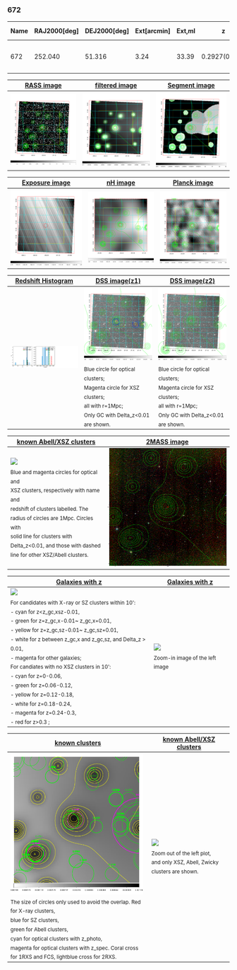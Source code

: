 <div STYLE="page-break-after: always;"></div>

### 672

|Name|RAJ2000[deg]|DEJ2000[deg] |Ext[arcmin]| Ext,ml | z | z_src| C|GC(XSZ,Delta_z<0.01)| GC(OPT,Delta_z<0.01)|GC| R_sig[arcmin] | R500[arcmin] | R500[Mpc]| CRsig[c/s] | CR500[c/s] |L500[1E44 erg/s]|F500[1E-12 erg/s/cm^2]| M500[1E14 Msun]|Tx[keV]|Cnt_sig|Beta|Rc[arcmin]|Comment|Alias|
|---|---|---|---|---|---|------|---|--------|---------|----------|---|---|---|---|---|---|---|---|---|---|---|---|---|---|
|672| 252.040| 51.316| 3.24| 33.39| 0.2927(0.005)| z1, z_xsz| B| F20, SPI| N| F20, N, SPI, W| 10.262| 3.928| 1.032| 0.069(0.020)| 0.063(0.018)| 3.478(0.714)| 1.276(0.262)| 4.22(0.41)| 5.73(0.35)| 114.7| 0.815(-0.156+0.129)| 3.731(-1.064+0.816)| -| t145|

|[RASS image](../image/672/672_img.pdf)|[filtered image](../image/672/672_fil.pdf)|[Segment image](../image/672/672_seg.pdf)|
|-------------------|--------------------|-------------------|
| <img src="../image/672/672_img.png" width="300">  | <img src="../image/672/672_fil.png" width="300">   | <img src="../image/672/672_seg.png" width="300">  |

|[Exposure image](../image/672/672_mex.pdf)| [nH image](../image/672/672_nh.pdf)| [Planck image](../image/672/672_p.pdf)|
|-------------------|--------------------|-------------------|
|<img src="../image/672/672_mex.png" width="300">   | <img src="../image/672/672_nh.png" width="300">    | <img src="../image/672/672_p.png" width="300"> |

|[Redshift Histogram](../image/672/672_zg.pdf) | [DSS image(z1)](../image/672/672_dss_z1.pdf)      |  [DSS image(z2)](../image/672/672_dss_z2.pdf)    |
|-------------------|--------------------|-------------------|
|<img src="../image/672/672_zg.png" width="300"> |<img src="../image/672/672_dss_z1.png" width="300"> <sub><br>Blue circle for optical clusters; <br>Magenta circle for XSZ clusters; <br>all with r=1Mpc; <br>Only GC with Delta_z<0.01 are shown. </sub>| <img src="../image/672/672_dss_z2.png" width="300"><sub><br>Blue circle for optical clusters; <br>Magenta circle for XSZ clusters; <br>all with r=1Mpc; <br>Only GC with Delta_z<0.01 are shown. </sub> |

|[known Abell/XSZ clusters](../image/672/672_m.pdf) | [2MASS image](../image/672/672_2mass.pdf)      |
|-------------------|-------------------|
|<img src=../image/672/672_m.png width="300"> <br><sub>Blue and magenta circles for optical and <br>XSZ clusters, respectively with name and <br>redshift of clusters labelled. The <br>radius of circles are 1Mpc. Circles with <br>solid line for clusters with <br>Delta_z<0.01, and those with dashed <br>line for other XSZ/Abell clusters.        </sub>|<img src="../image/672/672_2mass.png" width="300">  |

|[Galaxies with z](../image/672/672_opt_ned.pdf) |[Galaxies with z](../image/672/672_opt_ned_zoom.pdf) |
|-------------------|-------------------|
| <img src=../image/672/672_opt_ned.png width="300"> <br><sub> For candidates with X-ray or SZ clusters within 10': <br> - cyan for z<z_gc,xsz-0.01, <br> - green for z=z_gc,x-0.01~ z_gc,x+0.01, <br> - yellow for z=z_gc,sz-0.01~ z_gc,sz+0.01, <br> - white for z between z_gc,x and z_gc,sz, and Delta_z > 0.01, <br> - magenta for other galaxies; <br>For candiates with no XSZ clusters in 10': <br> - cyan for z=0-0.06, <br> - green for z=0.06-0.12, <br> - yellow for z=0.12-0.18, <br> - white for z=0.18-0.24, <br> - magenta for z=0.24-0.3, <br> - red for z>0.3 ;  </sub>|<img src=../image/672/672_opt_ned_zoom.png width="300">  <br><sub> Zoom-in image of the left image</sub>|

|[known clusters](../image/672/672_gc.pdf) |[known Abell/XSZ clusters](../image/672/672_gc_large.pdf) |
|-------------------|-------------------|
| <img src=../image/672/672_gc.png width="300"> <br><sub> The size of circles only used to avoid the overlap. Red for X-ray clusters, <br> blue for SZ clusters, <br> green for Abell clusters, <br> cyan for optical clusters with z_photo, <br> magenta for optical clusters with z_spec. Coral cross for 1RXS and FCS, lightblue cross for 2RXS. </sub>|<img src=../image/672/672_gc_large.png width="300"> <br><sub> Zoom out of the left plot, <br> and only XSZ, Abell, Zwicky clusters are shown. </sub> |



